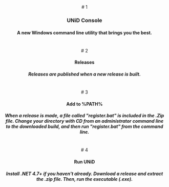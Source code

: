 <div align="center">
  # 1
  <h3>UNiD Console</h3>
  <h4>A new Windows command line utility that brings you the best.</h4>
  <h1></h1>
  # 2
  <h4>Releases</h4>
  <h5>Releases are published when a new release is built.</h5>
  <h1></h1>
  # 3
  <h4>Add to %PATH%</h4>
  <h5>When a release is made, a file called "register.bat" is included in the .Zip file. Change your directory with CD from an administrator command line to the downloaded build, and then run "register.bat" from the command line.</h5>
  <h1></h1>
  # 4
  <h4>Run UNiD</h4>
  <h5>Install .NET 4.7+ if you haven't already. Download a release and extract the .zip file. Then, run the executable (.exe).</h5>
</div>
